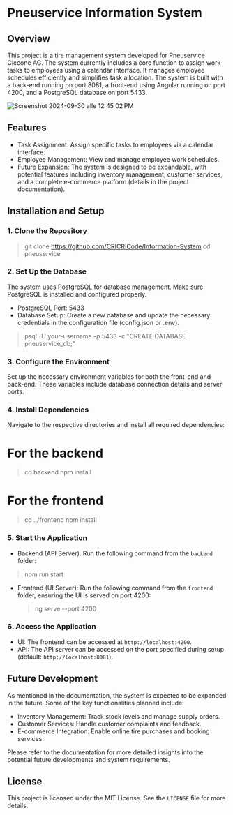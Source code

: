 # Pneuservice Information System

## Overview

This project is a tire management system developed for Pneuservice Ciccone AG. The system currently includes a core function to assign work tasks to employees using a calendar interface. It manages employee schedules efficiently and simplifies task allocation. The system is built with a back-end running on port 8081, a front-end using Angular running on port 4200, and a PostgreSQL database on port 5433.

![Screenshot 2024-09-30 alle 12 45 02 PM](https://github.com/user-attachments/assets/e97ed78c-540e-4fbc-8071-1c8528975cd0)

## Features

- Task Assignment: Assign specific tasks to employees via a calendar interface.
- Employee Management: View and manage employee work schedules.
- Future Expansion: The system is designed to be expandable, with potential features including inventory management, customer services, and a complete e-commerce platform (details in the project documentation).

## Installation and Setup

### 1. Clone the Repository
> git clone https://github.com/CRICRICode/Information-System cd pneuservice

### 2. Set Up the Database
The system uses PostgreSQL for database management. Make sure PostgreSQL is installed and configured properly.

- PostgreSQL Port: 5433
- Database Setup: Create a new database and update the necessary credentials in the configuration file (config.json or .env).

> psql -U your-username -p 5433 -c "CREATE DATABASE pneuservice_db;"

### 3. Configure the Environment

Set up the necessary environment variables for both the front-end and back-end. These variables include database connection details and server ports.

### 4. Install Dependencies

Navigate to the respective directories and install all required dependencies:

# For the backend

> cd backend npm install

# For the frontend

> cd ../frontend npm install

### 5. Start the Application

- Backend (API Server): 
  Run the following command from the `backend` folder:
> npm run start

- Frontend (UI Server): 
  Run the following command from the `frontend` folder, ensuring the UI is served on port 4200:
  > ng serve --port 4200
  
### 6. Access the Application

- UI: The frontend can be accessed at `http://localhost:4200`.
- API: The API server can be accessed on the port specified during setup (default: `http://localhost:8081`).

## Future Development

As mentioned in the documentation, the system is expected to be expanded in the future. Some of the key functionalities planned include:

- Inventory Management: Track stock levels and manage supply orders.
- Customer Services: Handle customer complaints and feedback.
- E-commerce Integration: Enable online tire purchases and booking services.

Please refer to the documentation for more detailed insights into the potential future developments and system requirements.

## License

This project is licensed under the MIT License. See the `LICENSE` file for more details.

